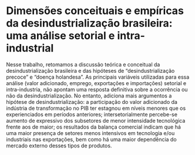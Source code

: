 # Dimensões conceituais e empíricas da desindustrialização brasileira: uma análise setorial e intra-industrial

Nesse trabalho, retomamos a discussão teórica e conceitual da desindustrialização brasileira e das hipóteses de “desindustrialização precoce” e “doença holandesa”. As principais variáveis utilizadas para essa análise (valor adicionado, emprego, exportações e importações) setorial e intra-industria, não apontam uma resposta definitiva sobre a ocorrência ou não da desindustrialização. No entanto, adiciona mais argumentos a hipótese de desindustrialização: a participação do valor adicionado da indústria de transformação no PIB ter estagnou em níveis menores que os experienciados em períodos anteriores; intersetorialmente percebe-se aumento de expressivo dos subsetores de menor intensidade tecnológica frente aos de maior; os resultados da balança comercial indicam que há uma maior presença de setores menos intensivos em tecnologia e/ou industriais nas exportações, bem como há uma maior dependência do mercado externo desses tipos de produtos.
